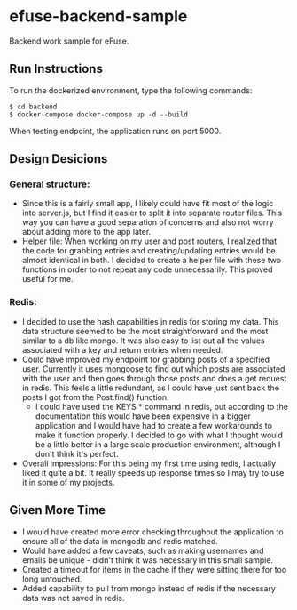 # efuse-backend-sample
Backend work sample for eFuse.

Run Instructions
------------
To run the dockerized environment, type the following commands:
```
$ cd backend
$ docker-compose docker-compose up -d --build
```
When testing endpoint, the application runs on port 5000.

Design Desicions
------------
### General structure:
* Since this is a fairly small app, I likely could have fit most of the logic into server.js, but I find it easier to split it into separate router files. This way you can have a good separation of concerns and also not worry about adding more to the app later.
* Helper file: When working on my user and post routers, I realized that the code for grabbing entries and creating/updating entries would be almost identical in both. I decided to create a helper file with these two functions in order to not repeat any code unnecessarily. This proved useful for me.

### Redis:
* I decided to use the hash capabilities in redis for storing my data. This data structure seemed to be the most straightforward and the most similar to a db like mongo. It was also easy to list out all the values associated with a key and return entries when needed.
* Could have improved my endpoint for grabbing posts of a specified user. Currently it uses mongoose to find out which posts are associated with the user and then goes through those posts and does a get request in redis. This feels a little redundant, as I could have just sent back the posts I got from the Post.find() function.
	* I could have used the KEYS * command in redis, but according to the documentation this would have been expensive in a bigger application and I would have had to create a few workarounds to make it function properly. I decided to go with what I thought would be a little better in a large scale production environment, although I don't think it's perfect.
* Overall impressions: For this being my first time using redis, I actually liked it quite a bit. It really speeds up response times so I may try to use it in some of my projects.

Given More Time
------------
* I would have created more error checking throughout the application to ensure all of the data in mongodb and redis matched.
* Would have added a few caveats, such as making usernames and emails be unique - didn't think it was necessary in this small sample.
* Created a timeout for items in the cache if they were sitting there for too long untouched.
* Added capability to pull from mongo instead of redis if the necessary data was not saved in redis.
